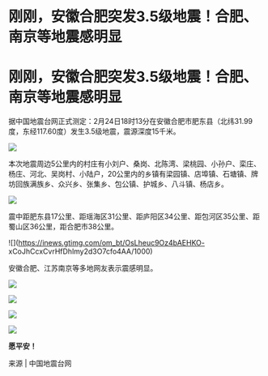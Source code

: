 # 刚刚，安徽合肥突发3.5级地震！合肥、南京等地震感明显

# 刚刚，安徽合肥突发3.5级地震！合肥、南京等地震感明显

据中国地震台网正式测定：2月24日18时13分在安徽合肥市肥东县（北纬31.99度，东经117.60度）发生3.5级地震，震源深度15千米。

![](https://inews.gtimg.com/om_bt/Ouci3vdgqsfpvVfxH4opAbA1X8D3RD49IoTBG3gfoMRNkAA/1000)

本次地震周边5公里内的村庄有小刘户、桑岗、北陈湾、梁桃园、小孙户、栾庄、杨庄、河北、吴岗村、小陆户，20公里内的乡镇有梁园镇、店埠镇、石塘镇、牌坊回族满族乡、众兴乡、张集乡、包公镇、护城乡、八斗镇、杨店乡。

![](https://inews.gtimg.com/om_bt/OYFuETHflyQWO5XtZpr7PUs1X8_fscv75whLgp2Ey2Hn0AA/1000)

震中距肥东县17公里、距瑶海区31公里、距庐阳区34公里、距包河区35公里、距蜀山区36公里，距合肥市38公里。

![](https://inews.gtimg.com/om_bt/OsLheuc9Oz4bAEHKO-
xCoJhCcxCvrHfDhlmy2d3O7cfo4AA/1000)

安徽合肥、江苏南京等多地网友表示震感明显。

![](https://inews.gtimg.com/om_bt/Okcl7iNCjocUbek2-KF1PYeM0g3zIVYI_7KSTTbCxRsycAA/1000)

![](https://inews.gtimg.com/om_bt/OGYn4IDNQYg5fM7DdV50opxgigjrojRuo3-uCm_IJZ1PEAA/1000)

![](https://inews.gtimg.com/om_bt/OsE02mtPXk_YQE76gzZuOm8XIWj0uI_n1V7-btq7Lf_agAA/1000)

![](https://inews.gtimg.com/om_bt/O-IaxNZQQ8WzTcYQoHsamQWz8AUReVNRhYg7XLPtVhcZIAA/1000)

**愿平安！**

来源 | 中国地震台网

